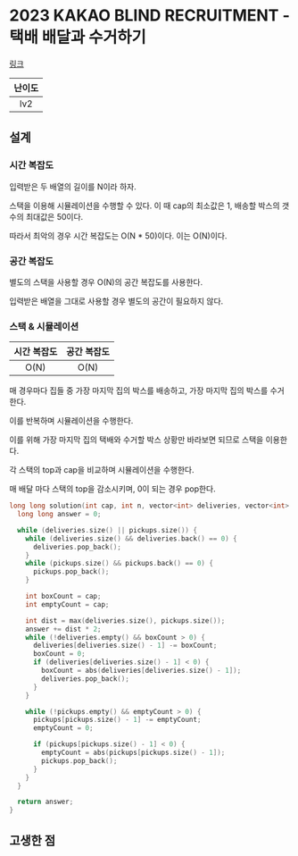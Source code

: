 # 2023 KAKAO BLIND RECRUITMENT - 택배 배달과 수거하기


[링크](https://school.programmers.co.kr/learn/courses/30/lessons/150369)

| 난이도 |
| :----: |
|  lv2   |

## 설계

### 시간 복잡도

입력받은 두 배열의 길이를 N이라 하자.

스택을 이용해 시뮬레이션을 수행할 수 있다. 이 때 cap의 최소값은 1, 배송할 박스의 갯수의 최대값은 50이다.

따라서 최악의 경우 시간 복잡도는 O(N \* 50)이다. 이는 O(N)이다.

### 공간 복잡도

별도의 스택을 사용할 경우 O(N)의 공간 복잡도를 사용한다.

입력받은 배열을 그대로 사용할 경우 별도의 공간이 필요하지 않다.

### 스택 & 시뮬레이션

| 시간 복잡도 | 공간 복잡도 |
| :---------: | :---------: |
|    O(N)     |    O(N)     |

매 경우마다 집들 중 가장 마지막 집의 박스를 배송하고, 가장 마지막 집의 박스를 수거한다.

이를 반복하며 시뮬레이션을 수행한다.

이를 위해 가장 마지막 집의 택배와 수거할 박스 상황만 바라보면 되므로 스택을 이용한다.

각 스택의 top과 cap을 비교하며 시뮬레이션을 수행한다.

매 배달 마다 스택의 top을 감소시키며, 0이 되는 경우 pop한다.

```cpp
long long solution(int cap, int n, vector<int> deliveries, vector<int> pickups) {
  long long answer = 0;

  while (deliveries.size() || pickups.size()) {
    while (deliveries.size() && deliveries.back() == 0) {
      deliveries.pop_back();
    }
    while (pickups.size() && pickups.back() == 0) {
      pickups.pop_back();
    }

    int boxCount = cap;
    int emptyCount = cap;

    int dist = max(deliveries.size(), pickups.size());
    answer += dist * 2;
    while (!deliveries.empty() && boxCount > 0) {
      deliveries[deliveries.size() - 1] -= boxCount;
      boxCount = 0;
      if (deliveries[deliveries.size() - 1] < 0) {
        boxCount = abs(deliveries[deliveries.size() - 1]);
        deliveries.pop_back();
      }
    }

    while (!pickups.empty() && emptyCount > 0) {
      pickups[pickups.size() - 1] -= emptyCount;
      emptyCount = 0;

      if (pickups[pickups.size() - 1] < 0) {
        emptyCount = abs(pickups[pickups.size() - 1]);
        pickups.pop_back();
      }
    }
  }

  return answer;
}
```

## 고생한 점
